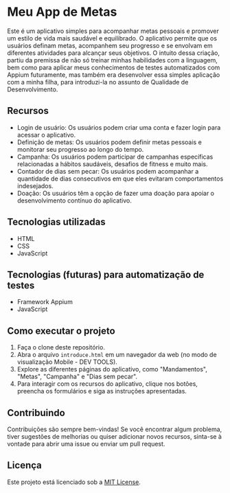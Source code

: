 # Meu App de Metas

Este é um aplicativo simples para acompanhar metas pessoais e promover um estilo de vida mais saudável e equilibrado. O aplicativo permite que os usuários definam metas, acompanhem seu progresso e se envolvam em diferentes atividades para alcançar seus objetivos.
O intuito dessa criação, partiu da premissa de não só treinar minhas habilidades com a linguagem, bem como para aplicar meus conhecimentos de testes automatizados com Appium futuramente, mas também era desenvolver essa simples aplicação com a minha filha, para introduzi-la no assunto de Qualidade de Desenvolvimento.

## Recursos

- Login de usuário: Os usuários podem criar uma conta e fazer login para acessar o aplicativo.
- Definição de metas: Os usuários podem definir metas pessoais e monitorar seu progresso ao longo do tempo.
- Campanha: Os usuários podem participar de campanhas específicas relacionadas a hábitos saudáveis, desafios de fitness e muito mais.
- Contador de dias sem pecar: Os usuários podem acompanhar a quantidade de dias consecutivos em que eles evitaram comportamentos indesejados.
- Doação: Os usuários têm a opção de fazer uma doação para apoiar o desenvolvimento contínuo do aplicativo.

## Tecnologias utilizadas

- HTML
- CSS
- JavaScript

## Tecnologias (futuras) para automatização de testes

- Framework Appium
- JavaScript

## Como executar o projeto

1. Faça o clone deste repositório.
2. Abra o arquivo `introduce.html` em um navegador da web (no modo de visualização Mobile - DEV TOOLS).
3. Explore as diferentes páginas do aplicativo, como "Mandamentos", "Metas", "Campanha" e "Dias sem pecar".
4. Para interagir com os recursos do aplicativo, clique nos botões, preencha os formulários e siga as instruções apresentadas.

## Contribuindo

Contribuições são sempre bem-vindas! Se você encontrar algum problema, tiver sugestões de melhorias ou quiser adicionar novos recursos, sinta-se à vontade para abrir uma issue ou enviar um pull request.

## Licença

Este projeto está licenciado sob a [MIT License](https://opensource.org/licenses/MIT).
